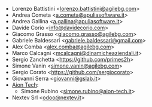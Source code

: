 - Lorenzo Battistini \<<lorenzo.battistini@agilebg.com>\>
- Andrea Cometa \<<a.cometa@apuliasoftware.it>\>
- Andrea Gallina \<<a.gallina@apuliasoftware.it>\>
- Davide Corio \<<info@davidecorio.com>\>
- Giacomo Grasso \<<giacomo.grasso@agilebg.com>\>
- Gabriele Baldessari \<<gabriele.baldessari@gmail.com>\>
- Alex Comba \<<alex.comba@agilebg.com>\>
- Marco Calcagni \<<mcalcagni@dinamicheaziendali.it>\>
- Sergio Zanchetta \<<https://github.com/primes2h>\>
- Simone Vanin \<<simone.vanin@agilebg.com>\>
- Sergio Corato \<<https://github.com/sergiocorato>\>
- Giovanni Serra \<<giovanni@gslab.it>\>
- [Aion Tech](https://aiontech.company/):
  - Simone Rubino \<<simone.rubino@aion-tech.it>\>
- Nextev Srl \<<odoo@nextev.it>\>
